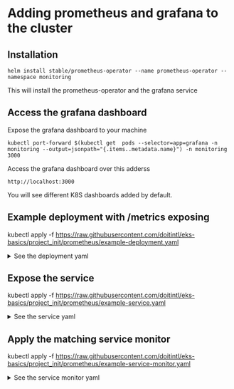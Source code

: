 # Adding prometheus and grafana to the cluster

## Installation 

```
helm install stable/prometheus-operator --name prometheus-operator --namespace monitoring
```

This will install the prometheus-operator and the grafana service

## Access the grafana dashboard

Expose the grafana dashboard to your machine
```
kubectl port-forward $(kubectl get  pods --selector=app=grafana -n  monitoring --output=jsonpath="{.items..metadata.name}") -n monitoring  3000
```

Access the grafana dashboard over this adderss
```
http://localhost:3000
```

You will see different K8S dashboards added by default.


## Example deployment with /metrics exposing

kubectl apply -f https://raw.githubusercontent.com/doitintl/eks-basics/project_init/prometheus/example-deployment.yaml


<details><summary>See the deployment yaml</summary>
<p>
```yaml
apiVersion: apps/v1beta1
kind: Deployment
metadata:
  name: twelve-clouds
spec:
  selector:
    matchLabels:
      app: twelve-clouds
  replicas: 1 
  template:
    metadata:
      labels:
        app: twelve-clouds 
    spec:
      containers:
      - name: twelve-clouds
        image: karthequian/prom:latest
        ports:
        - containerPort: 8080
```
</p>
</details>


## Expose the service

kubectl apply -f https://raw.githubusercontent.com/doitintl/eks-basics/project_init/prometheus/example-service.yaml

<details><summary>See the service yaml</summary>
<p>
```
apiVersion: v1
kind: Service
metadata:
  name: twelve-clouds-service
  labels:
    app: twelve-clouds
spec:
  type: LoadBalancer
  ports:
  - name: http
    port: 80
    protocol: TCP
    targetPort: 8080
  selector:
    app: twelve-clouds
```
</p>
</details>

## Apply the matching service monitor 

kubectl apply -f https://raw.githubusercontent.com/doitintl/eks-basics/project_init/prometheus/example-service-monitor.yaml

<details><summary>See the service monitor yaml</summary>
<p>
```
apiVersion: monitoring.coreos.com/v1
kind: ServiceMonitor
metadata:
  labels:
    app: prometheus-operator-twelve
    chart: prometheus-operator-6.4.3
    heritage: Tiller
    release: prometheus-operator
  name: prometheus-operator-twelve
  namespace: monitoring
spec:
  endpoints:
  - path: /metrics # REPLACE WITH THE ENDPOINT YOUR APP IS EXPOSING THE METRICS WITH
    port: http # REPLACE WITH THE NAMED PORT OF YOUR SERVICE
  namespaceSelector:
    matchNames:
    - default # REPLACE WITH THE NAMESPACE OF YOUR SERVICE
  selector:
    matchLabels:
      app: twelve-clouds
```
</p>
</details>
